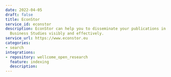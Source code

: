 ```yaml
---
date: 2022-04-05
draft: false
title: EconStor
service_id: econstor
description: EconStor can help you to disseminate your publications in Economics and
  Business Studies visibly and effectively.
service_url: https://www.econstor.eu
categories:
- search
integrations:
- repository: wellcome_open_research
  feature: indexing
  description:
---
```



